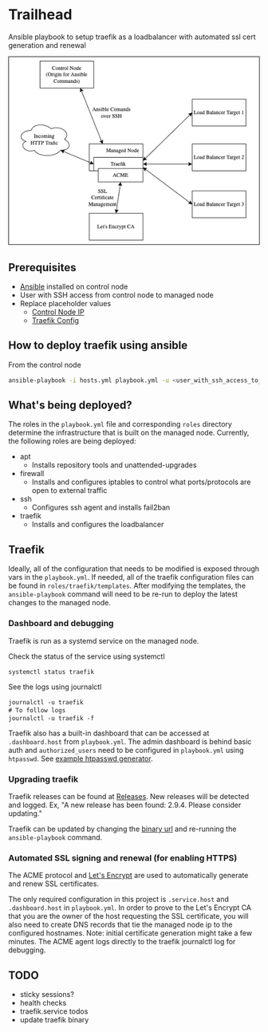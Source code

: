 # Trailhead

Ansible playbook to setup traefik as a loadbalancer with automated ssl cert generation and renewal

![Ansible Traefik Diagram](./docs/img/ansible-traefik.png)

## Prerequisites

- [Ansible](https://docs.ansible.com/ansible/latest/installation_guide/intro_installation.html) installed on control node
- User with SSH access from control node to managed node
- Replace placeholder values
  - [Control Node IP](https://github.com/nvengal/trailhead/blob/1e56d2be9b23b6d9b48045b9ad984aa29ab592a2/hosts.yml#L5)
  - [Traefik Config](https://github.com/nvengal/trailhead/blob/1e56d2be9b23b6d9b48045b9ad984aa29ab592a2/playbook.yml#L19-L30)

## How to deploy traefik using ansible

From the control node
```bash
ansible-playbook -i hosts.yml playbook.yml -u <user_with_ssh_access_to_managed_node>
```

## What's being deployed?

The roles in the `playbook.yml` file and corresponding `roles` directory determine the infrastructure that is built on the managed node. Currently, the following roles are being deployed:

- apt
  - Installs repository tools and unattended-upgrades
- firewall
  - Installs and configures iptables to control what ports/protocols are open to external traffic
- ssh
  - Configures ssh agent and installs fail2ban
- traefik
  - Installs and configures the loadbalancer

## Traefik

Ideally, all of the configuration that needs to be modified is exposed through vars in the `playbook.yml`. If needed, all of the traefik configuration files can be found in `roles/traefik/templates`. After modifying the templates, the `ansible-playbook` command will need to be re-run to deploy the latest changes to the managed node.

### Dashboard and debugging

Traefik is run as a systemd service on the managed node.

Check the status of the service using systemctl
```
systemctl status traefik
```
See the logs using journalctl
```
journalctl -u traefik
# To follow logs
journalctl -u traefik -f
```

Traefik also has a built-in dashboard that can be accessed at `.dashboard.host` from `playbook.yml`. The admin dashboard is behind basic auth and `authorized_users` need to be configured in `playbook.yml` using `htpasswd`. See [example htpasswd generator](https://hostingcanada.org/htpasswd-generator/).

### Upgrading traefik

Traefik releases can be found at [Releases](https://github.com/traefik/traefik/releases). New releases will be detected and logged. Ex, "A new release has been found: 2.9.4. Please consider updating."

Traefik can be updated by changing the [binary url](https://github.com/nvengal/trailhead/blob/1e56d2be9b23b6d9b48045b9ad984aa29ab592a2/playbook.yml#L18) and re-running the `ansible-playbook` command.

### Automated SSL signing and renewal (for enabling HTTPS)

The ACME protocol and [Let's Encrypt](https://letsencrypt.org/how-it-works/) are used to automatically generate and renew SSL certificates.

The only required configuration in this project is `.service.host` and `.dashboard.host` in `playbook.yml`. In order to prove to the Let's Encrypt CA that you are the owner of the host requesting the SSL certificate, you will also need to create DNS records that tie the managed node ip to the configured hostnames. Note: initial certificate generation might take a few minutes. The ACME agent logs directly to the traefik journalctl log for debugging.

## TODO

- sticky sessions?
- health checks
- traefik.service todos
- update traefik binary
